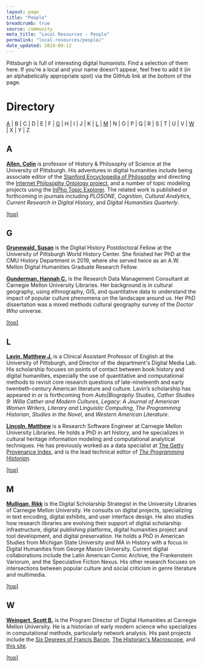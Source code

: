 ```yaml
---
layout: page
title: "People"
breadcrumb: true
source: community
meta_title: "Local Resources - People"
permalink: "local-resources/people/"
date_updated: 2019-09-12
---
```

Pittsburgh is full of interesting digital humanists. Find a selection of them here. If you're a local and your name doesn't appear, feel free to add it (in an alphabetically appropriate spot) via the GitHub link at the bottom of the page.

# Directory
[A](#a) | B | C | D | E | F | [G](#g) | H | I | J | K | [L](#l) | [M](#m) | N | O | P | Q | R | S | T | U | V | [W](#w) | X | Y | Z

## A
[**Allen, Colin**](http://colinallen.dnsalias.org) is professor of History & Philosophy of Science at the University of Pittsburgh. His adventures in digital humanities include being associate editor of the [Stanford Encyclopedia of Philosophy](https://plato.stanford.edu) and directing the [Internet Philosophy Ontology project](https://inphoproject.org), and a number of topic modeling projects using the [InPho Topic Explorer](https://hypershelf.org). The related work is published or forthcoming in journals including  _PLOSONE_, _Cognition_, _Cultural Analytics_, _Current Research in Digital History_, and _Digital Humanities Quarterly_.

[[top]](#directory)

## G

[**Grunewald, Susan**](http://susangrunewald.com/) is the Digital History Postdoctoral Fellow at the University of Pittsburgh World History Center. She finished her PhD at the CMU History Department in 2019, where she served twice as an A.W. Mellon Digital Humanities Graduate Research Fellow.

[**Gunderman, Hannah C.**](https://hannahcgunderman.github.io/personal-site/) is the Research Data Management Consultant at Carnegie Mellon University Libraries. Her background is in cultural geography, using ethnography, GIS, and quantitative data to understand the impact of popular culture phenomena on the landscape around us. Her PhD dissertation was a mixed methods cultural geography survey of the _Doctor Who_ universe.

[[top]](#directory)

## L

[**Lavin, Matthew J.**](https://matthew-lavin.com) is a Clinical Assistant Professor of English at the University of Pittsburgh, and Director of the department's Digital Media Lab. His scholarship focuses on points of contact between book history and digital humanities, especially the use of quantitative and computational methods to revisit core research questions of late-nineteenth and early twentieth-century American literature and culture. Lavin’s scholarship has appeared in or is forthcoming from _Auto\|Biography Studies_, _Cather Studies 9: Willa Cather and Modern Cultures_, _Legacy: A Journal of American Women Writers_, _Literary and Linguistic Computing_, _The Programming Historian_, _Studies in the Novel_, and _Western American Literature_. 

[**Lincoln, Matthew**](https://matthewlincoln.net) is a Research Software Engineer at Carnegie Mellon University Libraries. He holds a PhD in art history, and he specializes in cultural heritage information modeling and computational analytical techniques. He has previously worked as a data specialist at [The Getty Provenance Index](http://www.getty.edu/research/tools/provenance/), and is the lead technical editor of [_The Programming Historian_](https://programminghistorian.org).

[[top]](#directory)

## M

[**Mulligan, Rikk**](https://rikkmulligan.com) is the Digital Scholarship Strategist in the University Libraries of Carnegie Mellon University. He consults on digital projects, specializing in text encoding, digital exhibits, and user interface design. He also studies how research libraries are evolving their support of digital scholarship infrastructure, digital publishing platforms, digital humanities project and tool development, and digital preservation. He holds a PhD in American Studies from Michigan State University and MA in History with a focus in Digital Humanities from George Mason University. Current digital collaborations include the Latin American Comic Archive, the Frankenstein Variorum, and the Speculative Fiction Nexus. His other research focuses on intersections between popular culture and social criticism in genre literature and multimedia. 

[[top]](#directory)

## W

[**Weingart, Scott B.**](http://scottbot.net/) is the Program Director of Digital Humanities at Carnegie Mellon University. He is a historian of early modern science who specializes in computational methods, particularly network analysis. His past projects include the [Six Degrees of Francis Bacon](http://sixdegreesoffrancisbacon.com), [The Historian's Macroscope](http://www.themacroscope.org/2.0/), and [this site](https://cmu-lib.github.io/dhlg).

[[top]](#directory)
